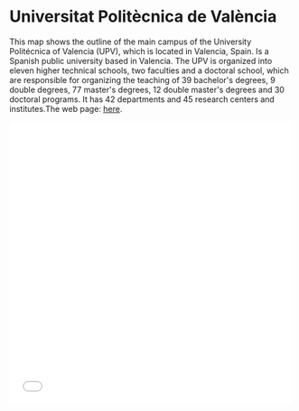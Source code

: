 # Universitat Politècnica de València

This map shows the outline of the main campus of the University Politécnica of Valencia (UPV), which is located in Valencia, Spain. Is a Spanish public university based in Valencia. The UPV is organized into eleven higher technical schools, two faculties and a doctoral school, which are responsible for organizing the teaching of 39 bachelor's degrees, 9 double degrees, 77 master's degrees, 12 double master's degrees and 30 doctoral programs. It has 42 departments and 45 research centers and institutes.The web page: [here](http://www.upv.es).

<embed type="text/html" src="img/upv.html" width="500" height="500">